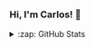 ### Hi, I'm Carlos! 👋

<!--
**chrobles9/chrobles9** is a ✨ _special_ ✨ repository because its `README.md` (this file) appears on your GitHub profile.

Here are some ideas to get you started:

- 🔭 I’m currently working on ...
- 🌱 I’m currently learning ...
- 👯 I’m looking to collaborate on ...
- 🤔 I’m looking for help with ...
- 💬 Ask me about ...
- 📫 How to reach me: ...
- 😄 Pronouns: ...
- ⚡ Fun fact: ...
-->


<details>
 #### <summary>:zap: GitHub Stats</summary>
    <p align = 'center'>
      <img src='https://github-readme-stats-chrobles9.vercel.app/api/top-langs/?username=chrobles9&layout=compact&theme=chartreuse-dark&hide_border=true&langs_count=6' />
    </p>
  
   <p align = 'center'>
     <img src = 'https://github-readme-stats-chrobles9.vercel.app/api?username=chrobles9&show_icons=true&theme=chartreuse-dark&hide_border=true&hide=stars,contribs' />
  </p>



</details>  



